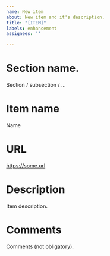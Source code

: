 ```yaml
---
name: New item
about: New item and it's description.
title: "[ITEM]"
labels: enhancement
assignees: ''

---
```


# Section name.
Section / subsection / ...

# Item name
Name

# URL
https://some.url

# Description
Item description.

# Comments
Comments (not obligatory).
